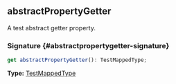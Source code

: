 ## abstractPropertyGetter

A test abstract getter property.

### Signature {#abstractpropertygetter-signature}

```typescript
get abstractPropertyGetter(): TestMappedType;
```

**Type:** [TestMappedType](docs/simple-suite-test/testmappedtype-typealias)
